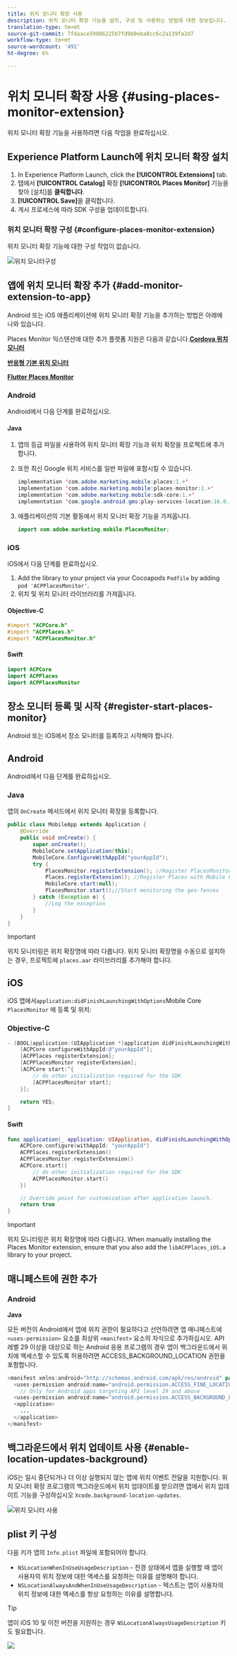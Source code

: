 ```yaml
---
title: 위치 모니터 확장 사용
description: 위치 모니터 확장 기능을 설치, 구성 및 사용하는 방법에 대한 정보입니다.
translation-type: tm+mt
source-git-commit: 7fdaace59886225b7fd9b0eba8cc6c2a139fa2d7
workflow-type: tm+mt
source-wordcount: '491'
ht-degree: 6%

---
```



# 위치 모니터 확장 사용 {#using-places-monitor-extension}

위치 모니터 확장 기능을 사용하려면 다음 작업을 완료하십시오.

## Experience Platform Launch에 위치 모니터 확장 설치

1. In Experience Platform Launch, click the **[!UICONTROL Extensions]** tab.
1. 탭에서 **[!UICONTROL Catalog]** 확장 **[!UICONTROL Places Monitor]** 기능을 찾아 [설치]를 **클릭합니다**.
1. **[!UICONTROL Save]**&#x200B;을 클릭합니다.
1. 게시 프로세스에 따라 SDK 구성을 업데이트합니다.

### 위치 모니터 확장 구성 {#configure-places-monitor-extension}

위치 모니터 확장 기능에 대한 구성 작업이 없습니다.

![위치 모니터](/help/assets/configure_places_monitor.png)구성

## 앱에 위치 모니터 확장 추가 {#add-monitor-extension-to-app}

Android 또는 iOS 애플리케이션에 위치 모니터 확장 기능을 추가하는 방법은 아래에 나와 있습니다.

Places Monitor 익스텐션에 대한 추가 플랫폼 지원은 다음과 같습니다.**[Cordova 위치 모니터](https://github.com/adobe/cordova-acpplaces-monitor/blob/master/README.md)**

**[반응형 기본 위치 모니터](https://github.com/adobe/react-native-acpplaces-monitor/blob/master/README.md)**

**[Flutter Places Monitor](https://github.com/adobe/flutter_acpplaces_monitor/blob/master/README.md)**


### Android

Android에서 다음 단계를 완료하십시오.

#### Java

1. 앱의 등급 파일을 사용하여 위치 모니터 확장 기능과 위치 확장을 프로젝트에 추가합니다.

1. 또한 최신 Google 위치 서비스를 일반 파일에 포함시킬 수 있습니다.

   ```java
   implementation 'com.adobe.marketing.mobile:places:1.+'
   implementation 'com.adobe.marketing.mobile:places-monitor:1.+'
   implementation 'com.adobe.marketing.mobile:sdk-core:1.+'
   implementation 'com.google.android.gms:play-services-location:16.0.0'
   ```

1. 애플리케이션의 기본 활동에서 위치 모니터 확장 기능을 가져옵니다.

   ```java
   import com.adobe.marketing.mobile.PlacesMonitor;
   ```

### iOS

iOS에서 다음 단계를 완료하십시오.

1. Add the library to your project via your Cocoapods `Podfile` by adding `pod 'ACPPlacesMonitor'`.
1. 위치 및 위치 모니터 라이브러리를 가져옵니다.

#### Objective-C

```objectivec
#import "ACPCore.h"
#import "ACPPlaces.h"
#import "ACPPlacesMonitor.h"
```

#### Swift

```swift
import ACPCore
import ACPPlaces
import ACPPlacesMonitor
```


## 장소 모니터 등록 및 시작 {#register-start-places-monitor}

Android 또는 iOS에서 장소 모니터를 등록하고 시작해야 합니다.

## Android

Android에서 다음 단계를 완료하십시오.

### Java

앱의 `OnCreate` 메서드에서 위치 모니터 확장을 등록합니다.

```java
public class MobileApp extends Application {
    @Override
    public void onCreate() {
        super.onCreate();
        MobileCore.setApplication(this);
        MobileCore.ConfigureWithAppId("yourAppId");
        try {
            PlacesMonitor.registerExtension(); //Register PlacesMonitor with Mobile Core
            Places.registerExtension(); //Register Places with Mobile Core
            MobileCore.start(null);
            PlacesMonitor.start();//Start monitoring the geo-fences
        } catch (Exception e) {
            //Log the exception
        }
    }
}
```

>[!IMPORTANT]
>
>위치 모니터링은 위치 확장명에 따라 다릅니다. 위치 모니터 확장명을 수동으로 설치하는 경우, 프로젝트에 `places.aar` 라이브러리를 추가해야 합니다.

## iOS

iOS 앱에서`application:didFinishLaunchingWithOptions`Mobile Core `PlacesMonitor` 에 등록 및 위치:

### Objective-C

```objectivec
- (BOOL)application:(UIApplication *)application didFinishLaunchingWithOptions:(NSDictionary*)launchOptions {
    [ACPCore configureWithAppId:@"yourAppId"];
    [ACPPlaces registerExtension];
    [ACPPlacesMonitor registerExtension];
    [ACPCore start:^{            
        // do other initialization required for the SDK
        [ACPPlacesMonitor start];
    }];

    return YES;
}
```

#### Swift

```swift
func application(_ application: UIApplication, didFinishLaunchingWithOptions launchOptions: [UIApplication.LaunchOptionsKey: Any]?) -> Bool {
    ACPCore.configure(withAppId: "yourAppId")
    ACPPlaces.registerExtension()       
    ACPPlacesMonitor.registerExtension()
    ACPCore.start({
        // do other initialization required for the SDK
        ACPPlacesMonitor.start()
    })

    // Override point for customization after application launch.        
    return true
}
```

>[!IMPORTANT]
>
>위치 모니터링은 위치 확장명에 따라 다릅니다. When manually installing the Places Monitor extension, ensure that you also add the `libACPPlaces_iOS.a` library to your project.


## 매니페스트에 권한 추가

### Android

**Java**

모든 버전의 Android에서 앱에 위치 권한이 필요하다고 선언하려면 앱 매니페스트에 `<uses-permission>` 요소를 최상위 `<manifest>` 요소의 자식으로 추가하십시오. API 레벨 29 이상을 대상으로 하는 Android 응용 프로그램의 경우 앱이 백그라운드에서 위치에 액세스할 수 있도록 허용하려면 ACCESS_BACKGROUND_LOCATION 권한을 포함합니다.

```java
<manifest xmlns:android="http://schemas.android.com/apk/res/android" package="com.adobe.placesapp">
  <uses-permission android:name="android.permission.ACCESS_FINE_LOCATION" />
    // Only for Android apps targeting API level 29 and above
  <uses-permission android:name="android.permission.ACCESS_BACKGROUND_LOCATION" />
  <application>        
    ...    
  </application>
</manifest>
```


## 백그라운드에서 위치 업데이트 사용  {#enable-location-updates-background}

iOS는 일시 중단되거나 더 이상 실행되지 않는 앱에 위치 이벤트 전달을 지원합니다. 위치 모니터 확장 프로그램의 백그라운드에서 위치 업데이트를 받으려면 앱에서 위치 업데이트 기능을 구성하십시오 `Xcode.background-location-updates`.

![위치 모니터 사용](/help/assets/using-the-places-monitor_1.png)

## plist 키 구성

다음 키가 앱의 `Info.plist` 파일에 포함되어야 합니다.

* `NSLocationWhenInUseUsageDescription` - 전경 상태에서 앱을 실행할 때 앱이 사용자의 위치 정보에 대한 액세스를 요청하는 이유를 설명해야 합니다.
* `NSLocationAlwaysAndWhenInUseUsageDescription` - 텍스트는 앱이 사용자의 위치 정보에 대한 액세스를 항상 요청하는 이유를 설명합니다.

>[!TIP]
>
>앱이 iOS 10 및 이전 버전을 지원하는 경우 `NSLocationAlwaysUsageDescription` 키도 필요합니다.

![](/help/assets/using-the-places-monitor_2.png)
